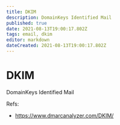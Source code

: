 ```yaml
---
title: DKIM
description: DomainKeys Identified Mail
published: true
date: 2021-08-13T19:00:17.802Z
tags: email, dkim
editor: markdown
dateCreated: 2021-08-13T19:00:17.802Z
---
```


# DKIM

DomainKeys Identified Mail

Refs:
- https://www.dmarcanalyzer.com/DKIM/
